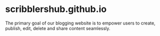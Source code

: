 # scribblershub.github.io
The primary goal of our blogging website is to empower users to create, publish, edit, delete and share content seamlessly.
